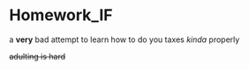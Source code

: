 # Homework_IF
a **very** bad attempt to learn how to do you taxes _kinda_ properly

~~adulting is hard~~
